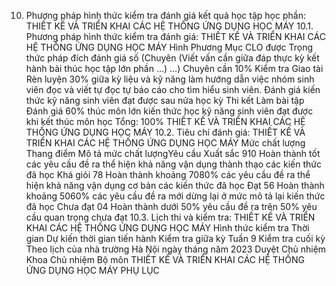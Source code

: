 10. Phương pháp hình thức kiểm tra đánh giá kết quả học tập học phần: THIẾT KẾ VÀ TRIỂN KHAI CÁC HỆ THỐNG ỨNG DỤNG HỌC MÁY
10.1. Phương pháp hình thức kiểm tra đánh giá: THIẾT KẾ VÀ TRIỂN KHAI CÁC HỆ THỐNG ỨNG DỤNG HỌC MÁY Hình Phương Mục CLO được Trọng thức pháp đích đánh giá số (Chuyên (Viết vấn cần giữa đáp thực kỳ kết hành bài thúc học tập lớn phần ...) ...) Chuyên cần 10% Kiểm tra Giao tài Rèn luyện 30% giữa kỳ liệu và kỹ năng làm hướng dẫn việc nhóm sinh viên đọc và viết tự đọc tự báo cáo cho tìm hiểu sinh viên. Đánh giá kiến thức kỹ năng sinh viên đạt được sau nửa học kỳ Thi kết Làm bài tập Đánh giá 60% thúc môn lớn kiến thức học kỹ năng sinh viên đạt được khi kết thúc môn học Tổng: 100% THIẾT KẾ VÀ TRIỂN KHAI CÁC HỆ THỐNG ỨNG DỤNG HỌC MÁY 10.2. Tiêu chí đánh giá: THIẾT KẾ VÀ TRIỂN KHAI CÁC HỆ THỐNG ỨNG DỤNG HỌC MÁY Mức chất lượng Thang điểm Mô tả mức chất lượngYêu cầu Xuất sắc 910 Hoàn thành tốt các yêu cầu đề ra thể hiện khả năng vận dụng thành thạo các kiến thức đã học
Khá giỏi 78 Hoàn thành khoảng 7080% các yêu cầu đề ra thể hiện khả năng vận dụng cơ bản các kiến thức đã học
Đạt 56 Hoàn thành khoảng 5060% các yêu cầu đề ra mới dừng lại ở mức mô tả lại kiến thức đã học
Chưa đạt 04 Hoàn thành dưới 50% yêu cầu đề ra trên 50% yêu cầu quan trọng chưa đạt
10.3. Lịch thi và kiểm tra: THIẾT KẾ VÀ TRIỂN KHAI CÁC HỆ THỐNG ỨNG DỤNG HỌC MÁY Hình thức kiểm tra Thời gian Dự kiến thời gian tiến hành Kiểm tra giữa kỳ Tuần 9
Kiểm tra cuối kỳ Theo lịch của nhà trường
Hà Nội ngày tháng năm 2023 Duyệt Chủ nhiệm Khoa Chủ nhiệm Bộ môn THIẾT KẾ VÀ TRIỂN KHAI CÁC HỆ THỐNG ỨNG DỤNG HỌC MÁY
PHỤ LỤC